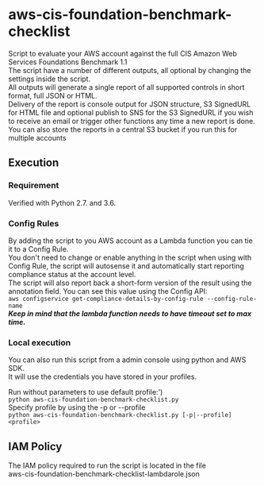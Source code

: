 # aws-cis-foundation-benchmark-checklist
Script to evaluate your AWS account against the full CIS Amazon Web Services
Foundations Benchmark 1.1  
The script have a number of different outputs, all optional by changing the
settings inside the script.  
All outputs will generate a single report of all supported controls in short
format, full JSON or HTML.  
Delivery of the report is console output for JSON structure, S3 SignedURL for
HTML file and optional publish to SNS for the S3 SignedURL if you wish to
receive an email or trigger other functions any time a new report is done.  
You can also store the reports in a central S3 bucket if you run this for
multiple accounts

## Execution
### Requirement
Verified with Python 2.7. and 3.6.

### Config Rules
By adding the script to you AWS account as a Lambda function you can tie it
to a Config Rule.  
You don't need to change or enable anything in the script when using with
Config Rule, the script will autosense it and automatically start reporting
compliance status at the account level.  
The script will also report back a short-form version of the result using
the annotation field. You can see this value using the Config API:  
```aws configservice get-compliance-details-by-config-rule --config-rule-name```  
***Keep in mind that the lambda function needs to have timeout set to max time.***

### Local execution
You can also run this script from a admin console using python and AWS SDK.  
It will use the credentials you have stored in your profiles.  

Run without parameters to use default profile:')  
```python aws-cis-foundation-benchmark-checklist.py```  
Specify profile by using the -p or --profile  
```python aws-cis-foundation-benchmark-checklist.py [-p|--profile] <profile>```  

## IAM Policy
The IAM policy required to run the script is located in the file  
aws-cis-foundation-benchmark-checklist-lambdarole.json  
